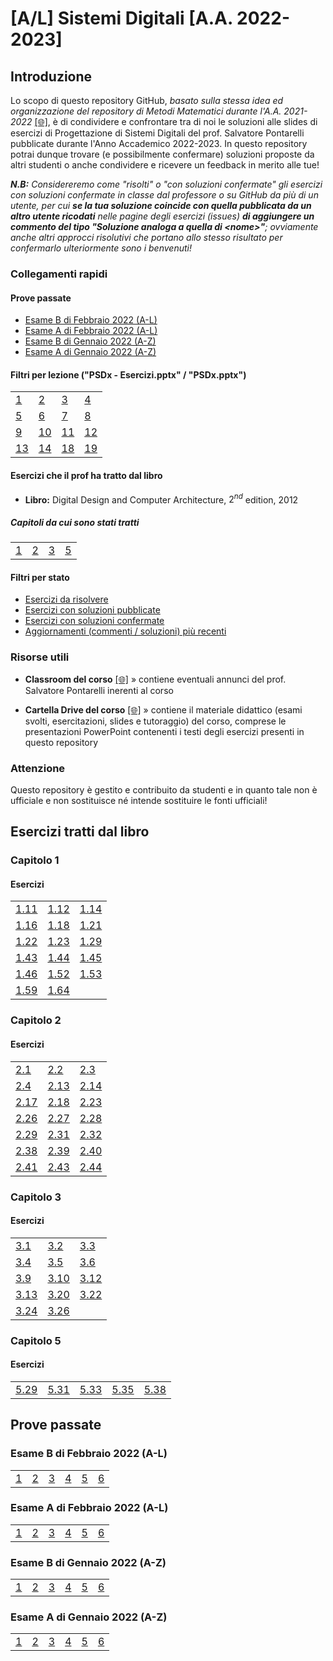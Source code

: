 # [A/L] Sistemi Digitali [A.A. 2022-2023]

## Introduzione

Lo scopo di questo repository GitHub, _basato sulla stessa idea ed organizzazione del repository di Metodi Matematici durante l'A.A. 2021-2022_ [[🌐]](https://github.com/sapienzastudentsnetwork/mmi2122), è di condividere e confrontare tra di noi le soluzioni alle slides di esercizi di Progettazione di Sistemi Digitali del prof. Salvatore Pontarelli pubblicate durante l'Anno Accademico 2022-2023. In questo repository potrai dunque trovare (e possibilmente confermare) soluzioni proposte da altri studenti o anche condividere e ricevere un feedback in merito alle tue!

_**N.B:** Considereremo come "risolti" o "con soluzioni confermate" gli esercizi con soluzioni confermate in classe dal professore o su GitHub da più di un utente, per cui **se la tua soluzione coincide con quella pubblicata da un altro utente ricodati** nelle pagine degli esercizi (issues) **di aggiungere un commento del tipo "Soluzione analoga a quella di \<nome\>"**; ovviamente anche altri approcci risolutivi che portano allo stesso risultato per confermarlo ulteriormente sono i benvenuti!_

### Collegamenti rapidi

#### Prove passate

- [Esame B di Febbraio 2022 (A-L)](#esame-b-di-febbraio-2022-a-l)
- [Esame A di Febbraio 2022 (A-L)](#esame-a-di-febbraio-2022-a-l)
- [Esame B di Gennaio 2022 (A-Z)](#esame-b-di-gennaio-2022-a-z)
- [Esame A di Gennaio 2022 (A-Z)](#esame-a-di-gennaio-2022-a-z)

#### Filtri per lezione ("PSDx - Esercizi.pptx" / "PSDx.pptx")

|    |    |    |    |
|----|----|----|----|
| [1](../../issues?q=is%3Aissue+label%3Apsd1+sort%3Acreated-asc+) | [2](../../issues?q=is%3Aissue+label%3Apsd2+sort%3Acreated-asc+) | [3](../../issues?q=is%3Aissue+label%3Apsd3+sort%3Acreated-asc+) | [4](../../issues?q=is%3Aissue+label%3Apsd4+sort%3Acreated-asc+) |
| [5](../../issues?q=is%3Aissue+label%3Apsd5+sort%3Acreated-asc+) | [6](../../issues?q=is%3Aissue+label%3Apsd6+sort%3Acreated-asc+) | [7](../../issues?q=is%3Aissue+label%3Apsd7+sort%3Acreated-asc+) | [8](../../issues?q=is%3Aissue+label%3Apsd8+sort%3Acreated-asc+) |
| [9](../../issues?q=is%3Aissue+label%3Apsd9+sort%3Acreated-asc+) | [10](../../issues?q=is%3Aissue+label%3Apsd10+sort%3Acreated-asc+) | [11](../../issues?q=is%3Aissue+label%3Apsd11+sort%3Acreated-asc+) | [12](../../issues?q=is%3Aissue+label%3Apsd12+sort%3Acreated-asc+) |
| [13](../../issues?q=is%3Aissue+label%3Apsd13+sort%3Acreated-asc+) | [14](../../issues?q=is%3Aissue+label%3Apsd14+sort%3Acreated-asc+) | [18](../../issues?q=is%3Aissue+label%3Apsd18+sort%3Acreated-asc+) | [19](../../issues?q=is%3Aissue+label%3Apsd19+sort%3Acreated-asc+) |

#### Esercizi che il prof ha tratto dal libro

- **Libro:** Digital Design and Computer Architecture, $2^{nd}$ edition, 2012

##### Capitoli da cui sono stati tratti

|    |    |    |    |
|----|----|----|----|
| [1](#capitolo-1) | [2](#capitolo-2) | [3](#capitolo-3) | [5](#capitolo-5) |

#### Filtri per stato
- [Esercizi da risolvere](../../issues?q=is%3Aissue+sort%3Aupdated-desc+label%3A"da+risolvere"+)
- [Esercizi con soluzioni pubblicate](../../issues?q=is%3Aissue+sort%3Aupdated-desc+-label%3A"da+risolvere"+-label%3A"duplicato")
- [Esercizi con soluzioni confermate](../../issues?q=is%3Aissue+sort%3Aupdated-desc+label%3Arisolto)
- [Aggiornamenti (commenti / soluzioni) più recenti](../../issues?q=sort%3Aupdated-desc+)

### Risorse utili

- **Classroom del corso** [[🌐]](https://classroom.google.com/c/MTczNjk2NDI1MjI5?cjc=blb53dw) » contiene eventuali annunci del prof. Salvatore Pontarelli inerenti al corso

- **Cartella Drive del corso** [[🌐]](https://drive.google.com/drive/folders/1yrcePCVNrA-kGAHzX5JdqRXziNENfjt4UW_YhLIxZPPUFavHArMU1fnTGKoX1CRnKPKh-xg2?usp=sharing) » contiene il materiale didattico (esami svolti, esercitazioni, slides e tutoraggio) del corso, comprese le presentazioni PowerPoint contenenti i testi degli esercizi presenti in questo repository

### Attenzione

Questo repository è gestito e contribuito da studenti e in quanto tale non è ufficiale e non sostituisce né intende sostituire le fonti ufficiali!

## Esercizi tratti dal libro

### Capitolo 1

#### Esercizi

|    |    |    |
|----|----|----|
| [1.11](../../issues/6) | [1.12](../../issues/7) | [1.14](../../issues/1) |
| [1.16](../../issues/2) | [1.18](../../issues/3) | [1.21](../../issues/13) |
| [1.22](../../issues/5) | [1.23](../../issues/14) | [1.29](../../issues/12) |
| [1.43](../../issues/8) | [1.44](../../issues/9) | [1.45](../../issues/10) |
| [1.46](../../issues/11) | [1.52](../../issues/16) | [1.53](../../issues/16) |
| [1.59](../../issues/17) | [1.64](../../issues/18) | |

### Capitolo 2

#### Esercizi

|    |    |    |
|----|----|----|
| [2.1](../../issues/28)  | [2.2](../../issues/29)  | [2.3](../../issues/30) |
| [2.4](../../issues/31)  | [2.13](../../issues/37) | [2.14](../../issues/47) |
| [2.17](../../issues/48) | [2.18](../../issues/49) | [2.23](../../issues/43) |
| [2.26](../../issues/44) | [2.27](../../issues/45) | [2.28](../../issues/51) |
| [2.29](../../issues/51) | [2.31](../../issues/52) | [2.32](../../issues/52) |
| [2.38](../../issues/53) | [2.39](../../issues/55) | [2.40](../../issues/56) |
| [2.41](../../issues/57) | [2.43](../../issues/58) | [2.44](../../issues/59) |

### Capitolo 3

#### Esercizi

|    |    |    |
|----|----|----|
| [3.1](../../issues/61) | [3.2](../../issues/62) | [3.3](../../issues/63) |
| [3.4](../../issues/64) | [3.5](../../issues/68) | [3.6](../../issues/69) |
| [3.9](../../issues/66) | [3.10](../../issues/67) | [3.12](../../issues/70) |
| [3.13](../../issues/71) | [3.20](../../issues/72) | [3.22](../../issues/73) |
| [3.24](../../issues/74) | [3.26](../../issues/75) | |

### Capitolo 5

#### Esercizi

|    |    |    |    |    |
|----|----|----|----|----|
| [5.29](../../issues/20) | [5.31](../../issues/21) | [5.33](../../issues/22) | [5.35](../../issues/23) | [5.38](../../issues/24) |

## Prove passate

### Esame B di Febbraio 2022 (A-L)

|    |    |    |    |    |    |
|----|----|----|----|----|----|
| [1](../../issues/101) | [2](../../issues/102) | [3](../../issues/103) | [4](../../issues/104) | [5](../../issues/105) | [6](../../issues/106) |

### Esame A di Febbraio 2022 (A-L)

|    |    |    |    |    |    |
|----|----|----|----|----|----|
| [1](../../issues/95) | [2](../../issues/96) | [3](../../issues/97) | [4](../../issues/98) | [5](../../issues/99) | [6](../../issues/100) |

### Esame B di Gennaio 2022 (A-Z)

|    |    |    |    |    |    |
|----|----|----|----|----|----|
| [1](../../issues/89) | [2](../../issues/90) | [3](../../issues/91) | [4](../../issues/92) | [5](../../issues/93) | [6](../../issues/94) |

### Esame A di Gennaio 2022 (A-Z)

|    |    |    |    |    |    |
|----|----|----|----|----|----|
| [1](../../issues/83) | [2](../../issues/84) | [3](../../issues/85) | [4](../../issues/86) | [5](../../issues/87) | [6](../../issues/88) |
